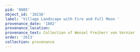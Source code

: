 ```yaml
---
pid: '9805'
object_id: '10216'
label: 'Village Landscape with Fire and Full Moon '
provenance_date: '1802'
provenance_location:
provenance_text: Collection of Wenzel Freiherr von Vernier
order: '2613'
collection: provenance
---
```

